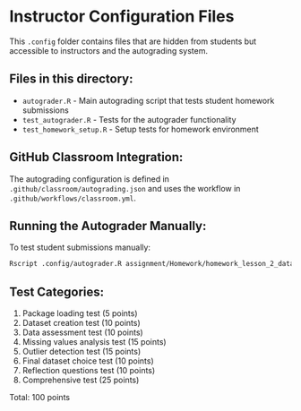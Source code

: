 # Instructor Configuration Files

This `.config` folder contains files that are hidden from students but accessible to instructors and the autograding system.

## Files in this directory:

- `autograder.R` - Main autograding script that tests student homework submissions
- `test_autograder.R` - Tests for the autograder functionality
- `test_homework_setup.R` - Setup tests for homework environment

## GitHub Classroom Integration:

The autograding configuration is defined in `.github/classroom/autograding.json` and uses the workflow in `.github/workflows/classroom.yml`.

## Running the Autograder Manually:

To test student submissions manually:
```bash
Rscript .config/autograder.R assignment/Homework/homework_lesson_2_data_cleaning.ipynb all
```

## Test Categories:
1. Package loading test (5 points)
2. Dataset creation test (10 points)
3. Data assessment test (10 points)
4. Missing values analysis test (15 points)
5. Outlier detection test (15 points)
6. Final dataset choice test (10 points)
7. Reflection questions test (10 points)
8. Comprehensive test (25 points)

Total: 100 points
